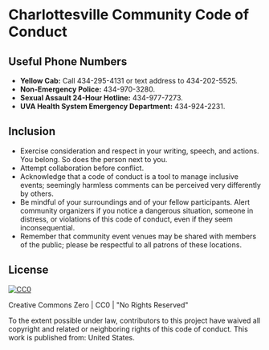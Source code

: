 # Charlottesville Community Code of Conduct

## Useful Phone Numbers

* **Yellow Cab:** Call 434-295-4131 or text address to 434-202-5525.
* **Non-Emergency Police:** 434-970-3280.
* **Sexual Assault 24-Hour Hotline:** 434-977-7273.
* **UVA Health System Emergency Department:** 434-924-2231.


## Inclusion

* Exercise consideration and respect in your writing, speech, and actions. You
  belong. So does the person next to you.
* Attempt collaboration before conflict.
* Acknowledge that a code of conduct is a tool to manage inclusive events;
  seemingly harmless comments can be perceived very differently by others.
* Be mindful of your surroundings and of your fellow participants. Alert
  community organizers if you notice a dangerous situation, someone in
  distress, or violations of this code of conduct, even if they seem
  inconsequential.
* Remember that community event venues may be shared with members of the
  public; please be respectful to all patrons of these locations.


## License

[![CC0][badge]](http://creativecommons.org/publicdomain/zero/1.0/)

Creative Commons Zero | CC0 | "No Rights Reserved"

To the extent possible under law, contributors to this project have waived all
copyright and related or neighboring rights of this code of conduct. This work
is published from: United States.


[badge]: https://licensebuttons.net/p/zero/1.0/88x31.png
